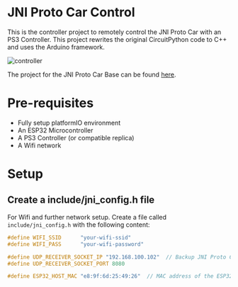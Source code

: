 JNI Proto Car Control
=====================
This is the controller project to remotely control the JNI Proto Car with an PS3 Controller.
This project rewrites the original CircuitPython code to C++ and uses the Arduino framework.

![controller](https://github.com/mopore/jni-proto-car-control/assets/56848419/0ae97fe3-98a0-4512-861e-4789006d5a53)

The project for the JNI Proto Car Base can be found [here](https://github.com/mopore/jni-proto-car-base).


# Pre-requisites
* Fully setup platformIO environment
* An ESP32 Microcontroller
* A PS3 Controller (or compatible replica)
* A Wifi network


# Setup
## Create a include/jni_config.h file
For Wifi and further network setup. Create a file called `include/jni_config.h` with the following content:

```c
#define WIFI_SSID      "your-wifi-ssid"
#define WIFI_PASS      "your-wifi-password"

#define UDP_RECEIVER_SOCKET_IP "192.168.100.102"  // Backup JNI Proto Car
#define UDP_RECEIVER_SOCKET_PORT 8080

#define ESP32_HOST_MAC "e8:9f:6d:25:49:26"  // MAC address of the ESP32 linked with PS3 Controller
```
